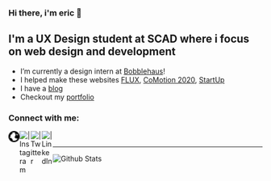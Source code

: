 ### Hi there, i'm eric 🍞

## I'm a UX Design student at SCAD where i focus on web design and development
- I’m currently a design intern at [Bobblehaus][website]!
- I helped make these websites [FLUX][flux], [CoMotion 2020][comotion], [StartUp][startup]
- I have a [blog][blog]
- Checkout my [portfolio][portfolio]

### Connect with me:

[<img align="left" alt="" width="22px" src="https://raw.githubusercontent.com/iconic/open-iconic/master/svg/globe.svg" />][portfolio]
[<img align="left" alt=" | Instagram" width="22px" src="https://cdn.jsdelivr.net/npm/simple-icons@v3/icons/instagram.svg" />][instagram]
[<img align="left" alt=" | Twitter" width="22px" src="https://cdn.jsdelivr.net/npm/simple-icons@v3/icons/twitter.svg" />][twitter]
[<img align="left" alt=" | LinkedIn" width="22px" src="https://cdn.jsdelivr.net/npm/simple-icons@v3/icons/linkedin.svg" />][linkedin]
<br />



---

<img align="left" alt="Github Stats" src="https://github-readme-stats.vercel.app/api?username=ericflatt&show_icons=true&hide_border=true" />

[website]: https://bobblehaus.com
[flux]: https://scadflux.com
[comotion]: https://scadcomotion.com
[startup]: https://scadstartup.club
[blog]: https://ericsblog.wtf
[portfolio]: https://ericbflatt.com
[twitter]: https://twitter.com/__flatt
[instagram]: https://instagram.com/eric_flatt
[linkedin]: https://linkedin.com/in/ericbflatt
